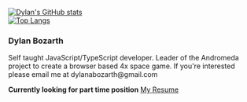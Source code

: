 
[![Dylan's GitHub stats](https://github-readme-stats.vercel.app/api?username=dylanbozarth)](https://github.com/dylanbozarth/github-readme-stats) <br />
[![Top Langs](https://github-readme-stats.vercel.app/api/top-langs/?username=dylanbozarth&layout=compact)](https://github.com/anuraghazra/github-readme-stats)
<div>
  <h3>Dylan Bozarth </h3>
  <p>Self taught JavaScript/TypeScript developer. Leader of the Andromeda project to create a browser based 4x space game. If you're interested please email me at dylanabozarth@gmail.com</p>
    <b>Currently looking for part time position</b> 
  <a href="https://docs.google.com/document/d/15Rdz7IGTFSxe1FPocv8GHkmkAh-g9mG1OiBHwY11a5o/edit?usp=sharing">My Resume</a> 

</div>
